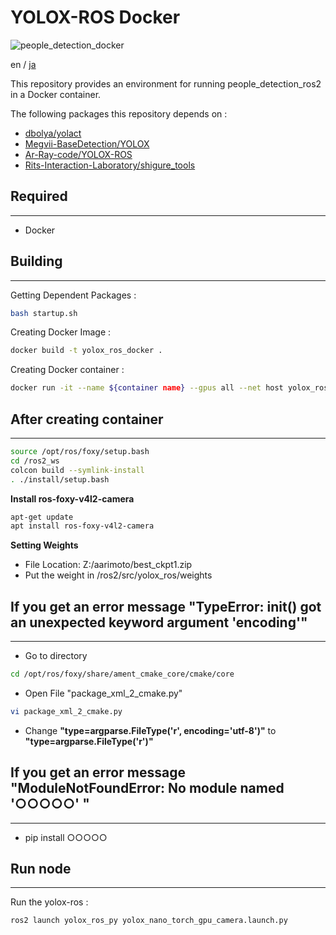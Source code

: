 # YOLOX-ROS Docker

![people_detection_docker](https://img.shields.io/badge/people_detection_ros2-docker-blue)

en / [ja](./README_ja.md)

This repository provides an environment for running people_detection_ros2 in a Docker container.

The following packages this repository depends on :
- [dbolya/yolact](https://github.com/dbolya/yolact/tree/master)
- [Megvii-BaseDetection/YOLOX](https://github.com/Megvii-BaseDetection/YOLOX.git)
- [Ar-Ray-code/YOLOX-ROS](https://github.com/Ar-Ray-code/YOLOX-ROS.git)
- [Rits-Interaction-Laboratory/shigure_tools](https://github.com/Rits-Interaction-Laboratory/shigure_tools)


## Required

---

- Docker


## Building

---

Getting Dependent Packages :
```bash
bash startup.sh
```

Creating Docker Image :
```bash
docker build -t yolox_ros_docker .
```

Creating Docker container :
```bash
docker run -it --name ${container name} --gpus all --net host yolox_ros_docker:latest
```

## After creating container

---

```bash
source /opt/ros/foxy/setup.bash
cd /ros2_ws
colcon build --symlink-install
. ./install/setup.bash
```
**Install ros-foxy-v4l2-camera**
```bash
apt-get update
apt install ros-foxy-v4l2-camera
```

**Setting Weights**
- File Location: Z:/aarimoto/best_ckpt1.zip
- Put the weight in /ros2/src/yolox_ros/weights


## If you get an error message "TypeError: __init__() got an unexpected keyword argument 'encoding'"

---

- Go to directory
```bash
cd /opt/ros/foxy/share/ament_cmake_core/cmake/core
```
- Open File "package_xml_2_cmake.py"
```bash
vi package_xml_2_cmake.py
```
- Change **"type=argparse.FileType('r', encoding='utf-8')"** to **"type=argparse.FileType('r')"**

## If you get an error message "ModuleNotFoundError: No module named '○○○○○' "

---
- pip install ○○○○○ 


## Run node

---

Run the yolox-ros :
```bash
ros2 launch yolox_ros_py yolox_nano_torch_gpu_camera.launch.py
```
